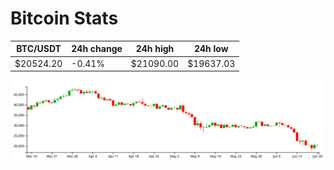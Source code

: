 # Bitcoin Stats

BTC/USDT|24h change|24h high|24h low|
|---|---|---|---|
|$20524.20|-0.41%|$21090.00|$19637.03|

<img src="./chart.svg">
